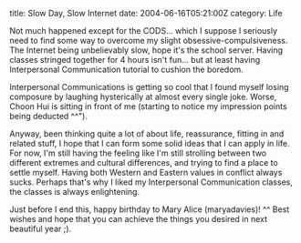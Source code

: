 title: Slow Day, Slow Internet
date: 2004-06-16T05:21:00Z
category: Life

Not much happened except for the CODS… which I suppose I seriously need to find some way to overcome my slight obsessive-compulsiveness. The Internet being unbelievably slow, hope it's the school server. Having classes stringed together for 4 hours isn't fun… but at least having Interpersonal Communication tutorial to cushion the boredom.

Interpersonal Communications is getting so cool that I found myself losing composure by laughing hysterically at almost every single joke. Worse, Choon Hui is sitting in front of me (starting to notice my impression points being deducted ^^").

Anyway, been thinking quite a lot of about life, reassurance, fitting in and related stuff, I hope that I can form some solid ideas that I can apply in life. For now, I'm still having the feeling like I'm still strolling between two different extremes and cultural differences, and trying to find a place to settle myself. Having both Western and Eastern values in conflict always sucks. Perhaps that's why I liked my Interpersonal Communication classes, the classes is always enlightening.

Just before I end this, happy birthday to Mary Alice (maryadavies)! ^^ Best wishes and hope that you can achieve the things you desired in next beautiful year ;).
